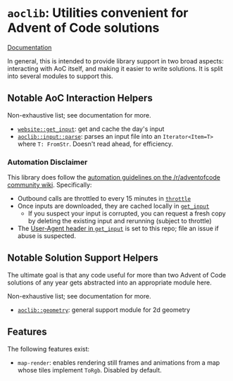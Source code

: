 # `aoclib`: Utilities convenient for Advent of Code solutions

[Documentation](https://aoclib-docs.netlify.app/aoclib/)

In general, this is intended to provide library support in two broad aspects:
interacting with AoC itself, and making it easier to write solutions.
It is split into several modules to support this.

## Notable AoC Interaction Helpers

Non-exhaustive list; see documentation for more.

- [`website::get_input`](https://aoclib-docs.netlify.app/aoclib/website/fn.get_input): get and cache the day's input
- [`aoclib::input::parse`](https://aoclib-docs.netlify.app/aoclib/input/fn.parse.html): parses an input file into an `Iterator<Item=T>` where `T: FromStr`. Doesn't read ahead, for efficiency.

### Automation Disclaimer

This library does follow the [automation guidelines on the /r/adventofcode community wiki](https://www.reddit.com/r/adventofcode/wiki/faqs/automation). Specifically:

- Outbound calls are throttled to every 15 minutes in [`throttle`](https://github.com/coriolinus/aoclib/blob/6af83a4465498eb8344efb178b759298e7b522fa/src/website.rs#L15)
- Once inputs are downloaded, they are cached locally in [`get_input`](https://github.com/coriolinus/aoclib/blob/6af83a4465498eb8344efb178b759298e7b522fa/src/website.rs#L53)
  - If you suspect your input is corrupted, you can request a fresh copy by deleting the existing input and rerunning (subject to throttle)
- The [User-Agent header in `get_input`](https://github.com/coriolinus/aoclib/blob/6af83a4465498eb8344efb178b759298e7b522fa/src/website.rs#L62) is set to this repo; file an issue if abuse is suspected.

## Notable Solution Support Helpers

The ultimate goal is that any code useful for more than two Advent of Code solutions
of any year gets abstracted into an appropriate module here.

Non-exhaustive list; see documentation for more.

- [`aoclib::geometry`](https://aoclib-docs.netlify.app/aoclib/geometry/index.html): general support module for 2d geometry

## Features

The following features exist:

- `map-render`: enables rendering still frames and animations from a map whose tiles implement `ToRgb`. Disabled by default.
